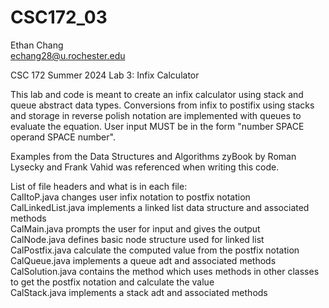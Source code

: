 # CSC172_03

Ethan Chang <br />
echang28@u.rochester.edu

CSC 172 Summer 2024
Lab 3: Infix Calculator

This lab and code is meant to create an infix calculator using stack and queue abstract data types. Conversions from infix to postifix using stacks and storage in reverse polish notation are implemented with queues to evaluate the equation. User input MUST be in the form "number SPACE operand SPACE number".

Examples from the Data Structures and Algorithms zyBook by Roman Lysecky and Frank Vahid was referenced when writing this code. 

List of file headers and what is in each file: <br/>
CalItoP.java changes user infix notation to postfix notation <br/>
CalLinkedList.java implements a linked list data structure and associated methods <br/>
CalMain.java prompts the user for input and gives the output <br/>
CalNode.java defines basic node structure used for linked list <br/>
CalPostfix.java calculate the computed value from the postfix notation <br/>
CalQueue.java implements a queue adt and associated methods <br/>
CalSolution.java contains the method which uses methods in other classes to get the postfix notation and calculate the value <br/>
CalStack.java implements a stack adt and associated methods 
